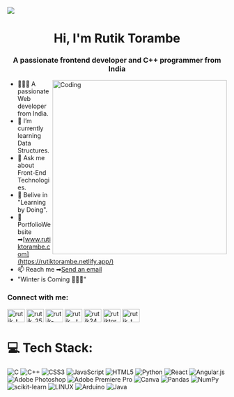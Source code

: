 [![](https://visitcount.itsvg.in/api?id=Rutiktorambe&icon=0&color=3)](https://visitcount.itsvg.in)

<h1 align="center">Hi, I'm Rutik Torambe</h1>
<h3 align="center">A passionate frontend developer and C++ programmer from India</h3>
<img align="right" alt="Coding" width="400" src="https://media.tenor.com/NOYF3f82b_gAAAAM/programmer.gif">

- 👨🏻‍💻 A passionate Web developer from India.
- 🌱 I’m currently learning Data Structures.
- 💬 Ask me about Front-End Technologies.
- 🎯 Belive in "Learning by Doing".
- 🔗 PortfolioWebsite ➡[www.rutiktorambe.com](https://rutiktorambe.netlify.app/)
- 📫 Reach me ➡<a href="mailto: rutiktorambe24@gmail.com?subject=Hello%20from%20my%20website&body=I%20hope%20this%20email%20finds%20you%20well.">Send an email</a>
- "Winter is Coming 🧟‍♂️🧊"

<h3 align="left">Connect with me:</h3>
<p align="left">

<a href="https://codepen.io/rutik_t" target="blank"><img align="center" src="https://raw.githubusercontent.com/rahuldkjain/github-profile-readme-generator/master/src/images/icons/Social/codepen.svg" alt="rutik_t" height="30" width="40" /></a>
<a href="https://twitter.com/rutik_2502" target="blank"><img align="center" src="https://raw.githubusercontent.com/rahuldkjain/github-profile-readme-generator/master/src/images/icons/Social/twitter.svg" alt="rutik_2502" height="30" width="40" /></a>
<a href="https://linkedin.com/in/rutik-torambe-314230228/" target="blank"><img align="center" src="https://raw.githubusercontent.com/rahuldkjain/github-profile-readme-generator/master/src/images/icons/Social/linked-in-alt.svg" alt="rutik-torambe-314230228/" height="30" width="40" /></a>
<a href="https://instagram.com/rutik__t" target="blank"><img align="center" src="https://raw.githubusercontent.com/rahuldkjain/github-profile-readme-generator/master/src/images/icons/Social/instagram.svg" alt="rutik__t" height="30" width="40" /></a>
<a href="https://www.codechef.com/users/rutik24" target="blank"><img align="center" src="https://cdn.jsdelivr.net/npm/simple-icons@3.1.0/icons/codechef.svg" alt="rutik24" height="30" width="40" /></a>
<a href="https://www.hackerrank.com/rutiktorambe24" target="blank"><img align="center" src="https://raw.githubusercontent.com/rahuldkjain/github-profile-readme-generator/master/src/images/icons/Social/hackerrank.svg" alt="rutiktorambe24" height="30" width="40" /></a>
<a href="https://www.leetcode.com/rutik_t" target="blank"><img align="center" src="https://raw.githubusercontent.com/rahuldkjain/github-profile-readme-generator/master/src/images/icons/Social/leet-code.svg" alt="rutik_t" height="30" width="40" /></a>
</p>

# 💻 Tech Stack:
![C](https://img.shields.io/badge/c-%2300599C.svg?style=for-the-badge&logo=c&logoColor=white) ![C++](https://img.shields.io/badge/c++-%2300599C.svg?style=for-the-badge&logo=c%2B%2B&logoColor=white) ![CSS3](https://img.shields.io/badge/css3-%231572B6.svg?style=for-the-badge&logo=css3&logoColor=white) ![JavaScript](https://img.shields.io/badge/javascript-%23323330.svg?style=for-the-badge&logo=javascript&logoColor=%23F7DF1E) ![HTML5](https://img.shields.io/badge/html5-%23E34F26.svg?style=for-the-badge&logo=html5&logoColor=white) ![Python](https://img.shields.io/badge/python-3670A0?style=for-the-badge&logo=python&logoColor=ffdd54) ![React](https://img.shields.io/badge/react-%2320232a.svg?style=for-the-badge&logo=react&logoColor=%2361DAFB) ![Angular.js](https://img.shields.io/badge/angular.js-%23E23237.svg?style=for-the-badge&logo=angularjs&logoColor=white) ![Adobe Photoshop](https://img.shields.io/badge/adobephotoshop-%2331A8FF.svg?style=for-the-badge&logo=adobephotoshop&logoColor=white) ![Adobe Premiere Pro](https://img.shields.io/badge/Adobe%20Premiere%20Pro-9999FF.svg?style=for-the-badge&logo=Adobe%20Premiere%20Pro&logoColor=white) ![Canva](https://img.shields.io/badge/Canva-%2300C4CC.svg?style=for-the-badge&logo=Canva&logoColor=white) ![Pandas](https://img.shields.io/badge/pandas-%23150458.svg?style=for-the-badge&logo=pandas&logoColor=white) ![NumPy](https://img.shields.io/badge/numpy-%23013243.svg?style=for-the-badge&logo=numpy&logoColor=white) ![scikit-learn](https://img.shields.io/badge/scikit--learn-%23F7931E.svg?style=for-the-badge&logo=scikit-learn&logoColor=white) ![LINUX](https://img.shields.io/badge/Linux-FCC624?style=for-the-badge&logo=linux&logoColor=black) ![Arduino](https://img.shields.io/badge/-Arduino-00979D?style=for-the-badge&logo=Arduino&logoColor=white) ![Java](https://img.shields.io/badge/java-%23ED8B00.svg?style=for-the-badge&logo=java&logoColor=white)

